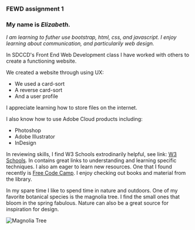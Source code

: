 ### FEWD assignment 1
### My name is  *Elizabeth.*

*I am learning to futher use bootstrap, html, css, and javascript. I enjoy learning about communication, and particularily web design.*

In SDCCD's Front End Web Development class I have worked with others to create a functioning website.


We created a website through using UX:
* We used a card-sort
* A reverse card-sort
* And a user profile


I appreciate learning how to store files on the internet.


I also know how to use Adobe Cloud products including:
* Photoshop
* Adobe Illustrator
* InDesign


In reviewing skills, I find W3 Schools extrodinarily helpful, see link: [W3 Schools](https://www.w3schools.com). In contains great links to understanding and learning specific techniques. I also am eager to learn new resources. One that I found recently is [Free Code Camp](https://www.freecodecamp.org ). I enjoy checking out books and material from the library.


In my spare time I like to spend time in nature and outdoors. One of my favorite botanical species is the magnolia tree. I find the small ones that bloom in the spring fabulous. Nature can also be a great source for inspiration for design.

![Magnolia Tree](https://c.pxhere.com/photos/1d/7a/spring_tulip_tree_flower_bloom_magnolia_magnolia_flower_nature_wood-1202316.jpg!d )
